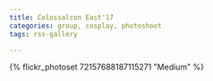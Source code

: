 ```yaml
---
title: Colossalcon East'17
categories: group, cosplay, photoshoot
tags: rss-gallery

---
```


{% flickr_photoset 72157688187115271 "Medium" %}